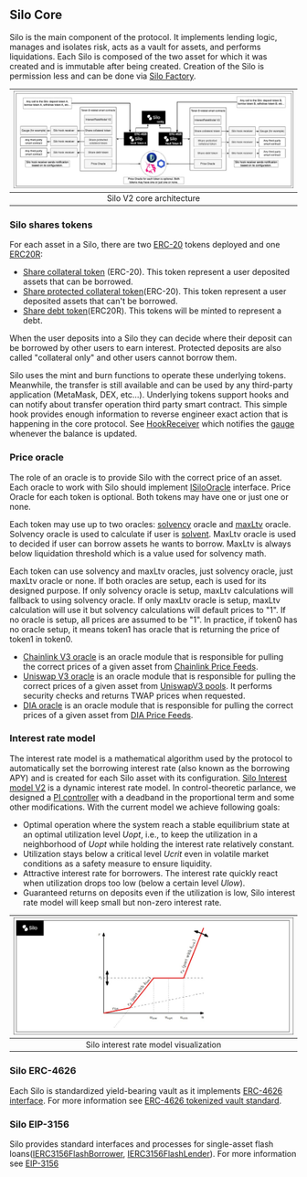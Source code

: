 ## Silo Core
Silo is the main component of the protocol. It implements lending logic, manages and isolates risk, acts as a vault for assets, and performs liquidations. Each Silo is composed of the two asset for which it was created and is immutable after being created. Creation of the Silo is permission less and can be done via [Silo Factory](https://github.com/silo-finance/silo-contracts-v2/blob/develop/silo-core/contracts/SiloFactory.sol).

|<img src="./docs/_images/silo_v2_core_architecture.jpeg" alt="Silo V2 core architecture" title="Silo V2 core architecture">|
|:--:| 
| Silo V2 core architecture |

### Silo shares tokens
For each asset in a Silo, there are two [ERC-20](https://github.com/silo-finance/silo-contracts-v2/blob/develop/silo-core/contracts/utils/ShareToken.sol) tokens deployed and one [ERC20R](https://github.com/silo-finance/silo-contracts-v2/blob/develop/silo-core/contracts/utils/ShareDebtToken.sol):
- [Share collateral token](https://github.com/silo-finance/silo-contracts-v2/blob/develop/silo-core/contracts/utils/ShareCollateralToken.sol) (ERC-20). This token represent a user deposited assets that can be borrowed.
- [Share protected collateral token](https://github.com/silo-finance/silo-contracts-v2/blob/develop/silo-core/contracts/utils/ShareCollateralToken.sol)(ERC-20). This token represent a user deposited assets that can't be borrowed.
- [Share debt token](https://github.com/silo-finance/silo-contracts-v2/blob/develop/silo-core/contracts/utils/ShareDebtToken.sol)(ERC20R). This tokens will be minted to represent a debt.

When the user deposits into a Silo they can decide where their deposit can be borrowed by other users to earn interest. Protected deposits are also called "collateral only" and other users cannot borrow them.

Silo uses the mint and burn functions to operate these underlying tokens. Meanwhile, the transfer is still available and can be used by any third-party application (MetaMask, DEX, etc...). Underlying tokens support hooks and can notify about transfer operation third party smart contract. This simple hook provides enough information to reverse engineer exact action that is happening in the core protocol. See [HookReceiver](https://github.com/silo-finance/silo-contracts-v2/blob/develop/silo-core/contracts/utils/HookReceiver.sol) which notifies the [gauge](https://github.com/silo-finance/silo-contracts-v2/blob/develop/ve-silo/contracts/gauges/ethereum/SiloLiquidityGauge.vy#L396) whenever the balance is updated.

### Price oracle
The role of an oracle is to provide Silo with the correct price of an asset. Each oracle to work with Silo should implement [ISiloOracle](https://github.com/silo-finance/silo-contracts-v2/blob/develop/silo-core/contracts/interfaces/ISiloOracle.sol) interface. Price Oracle for each token is optional. Both tokens may have one or just one or none.

Each token may use up to two oracles: [solvency](https://github.com/silo-finance/silo-contracts-v2/blob/7f82b14ee8da33dfdccde99e0fe8c48a0a126aad/silo-core/contracts/interfaces/ISiloConfig.sol#L45) oracle and [maxLtv](https://github.com/silo-finance/silo-contracts-v2/blob/7f82b14ee8da33dfdccde99e0fe8c48a0a126aad/silo-core/contracts/interfaces/ISiloConfig.sol#L46) oracle. Solvency oracle is used to calculate if user is [solvent](https://github.com/silo-finance/silo-contracts-v2/blob/7f82b14ee8da33dfdccde99e0fe8c48a0a126aad/silo-core/contracts/lib/SiloSolvencyLib.sol#L39). MaxLtv oracle is used to decided if user can borrow assets he wants to borrow. MaxLtv is always below liquidation threshold which is a value used for solvency math.

Each token can use solvency and maxLtv oracles, just solvency oracle, just maxLtv oracle or none. If both oracles are setup, each is used for its designed purpose. If only solvency oracle is setup, maxLtv calculations will fallback to using solvency oracle. If only maxLtv oracle is setup, maxLtv calculation will use it but solvency calculations will default prices to "1". If no oracle is setup, all prices are assumed to be "1". In practice, if token0 has no oracle setup, it means token1 has oracle that is returning the price of token1 in token0.
- [Chainlink V3 oracle](https://github.com/silo-finance/silo-contracts-v2/tree/develop/silo-oracles/contracts/chainlinkV3) is an oracle module that is responsible for pulling the correct prices of a given asset from [Chainlink Price Feeds](https://docs.chain.link/data-feeds/price-feeds/addresses?network=ethereum&page=1).
- [Uniswap V3 oracle](https://github.com/silo-finance/silo-contracts-v2/tree/develop/silo-oracles/contracts/uniswapV3) is an oracle module that is responsible for pulling the correct prices of a given asset from [UniswapV3 pools](https://info.uniswap.org/#/pools). It performs security checks and returns TWAP prices when requested.
- [DIA oracle](https://github.com/silo-finance/silo-contracts-v2/tree/develop/silo-oracles/contracts/dia) is an oracle module that is responsible for pulling the correct prices of a given asset from [DIA Price Feeds](https://www.diadata.org/app/source/defi/).

### Interest rate model
The interest rate model is a mathematical algorithm used by the protocol to automatically set the borrowing interest rate (also known as the borrowing APY) and is created for each Silo asset with its configuration. [Silo Interest model V2](https://github.com/silo-finance/silo-contracts-v2/blob/develop/silo-core/contracts/interestRateModel/InterestRateModelV2.sol) is a dynamic interest rate model. In control-theoretic parlance, we designed a [PI controller](https://en.wikipedia.org/wiki/Proportional%E2%80%93integral%E2%80%93derivative_controller#PI_controller) with a deadband in the proportional term and some other modifications. With the current model we achieve following goals:
- Optimal operation where the system reach a stable equilibrium state at an optimal utilization level $Uopt$, i.e., to keep the utilization in a neighborhood of $Uopt$ while holding the interest rate relatively constant.
- Utilization stays below a critical level $Ucrit$ even in volatile market conditions as a safety measure to ensure liquidity.
- Attractive interest rate for borrowers. The interest rate quickly react when utilization drops too low (below a certain level $Ulow$).
- Guaranteed returns on deposits even if the utilization is low, Silo interest rate model will keep small but non-zero interest rate.

|<img src="./docs/_images/silo_v2_interest_rate_model.jpeg" alt="Silo interest rate model visualization" title="Silo interest rate model visualization">|
|:--:| 
| Silo interest rate model visualization |

### Silo ERC-4626
Each Silo is standardized yield-bearing vault as it implements [ERC-4626 interface](https://github.com/silo-finance/silo-contracts-v2/blob/develop/silo-core/contracts/utils/SiloERC4626.sol). For more information see [ERC-4626 tokenized vault standard](https://ethereum.org/en/developers/docs/standards/tokens/erc-4626/).

### Silo EIP-3156
Silo provides standard interfaces and processes for single-asset flash loans([IERC3156FlashBorrower](https://github.com/silo-finance/silo-contracts-v2/blob/develop/silo-core/contracts/interfaces/IERC3156FlashBorrower.sol), [IERC3156FlashLender](https://github.com/silo-finance/silo-contracts-v2/blob/develop/silo-core/contracts/interfaces/IERC3156FlashLender.sol)). For more information see [EIP-3156](https://eips.ethereum.org/EIPS/eip-3156)
